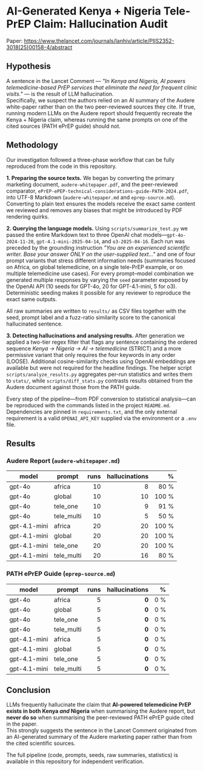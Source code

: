 # AI-Generated Kenya + Nigeria Tele-PrEP Claim: Hallucination Audit

Paper: https://www.thelancet.com/journals/lanhiv/article/PIIS2352-3018(25)00158-4/abstract

## Hypothesis

A sentence in the Lancet Comment — *"In Kenya and Nigeria, AI powers telemedicine-based PrEP services that eliminate the need for frequent clinic visits."* — is the result of LLM hallucination.  
Specifically, we suspect the authors relied on an AI summary of the Audere white-paper rather than on the two peer-reviewed sources they cite. If true, running modern LLMs on the Audere report should frequently recreate the Kenya + Nigeria claim, whereas running the same prompts on one of the cited sources (PATH ePrEP guide) should not.

## Methodology

Our investigation followed a three-phase workflow that can be fully reproduced from the code in this repository.

**1. Preparing the source texts.**  We began by converting the primary marketing document, `audere-whitepaper.pdf`, and the peer-reviewed comparator, `ePrEP-ePEP-technical-considerations-guide-PATH-2024.pdf`, into UTF-8 Markdown (`audere-whitepaper.md` and `eprep-source.md`).  Converting to plain text ensures the models receive the exact same content we reviewed and removes any biases that might be introduced by PDF rendering quirks.

**2. Querying the language models.**  Using `scripts/summarize_test.py` we passed the entire Markdown text to three OpenAI chat models—`gpt-4o-2024-11-20`, `gpt-4.1-mini-2025-04-14`, and `o3-2025-04-16`.  Each run was preceded by the grounding instruction *"You are an experienced scientific writer. Base your answer ONLY on the user-supplied text…"* and one of four prompt variants that stress different information needs (summaries focused on Africa, on global telemedicine, on a single tele-PrEP example, or on multiple telemedicine use cases).  For every prompt–model combination we generated multiple responses by varying the `seed` parameter exposed by the OpenAI API (10 seeds for GPT-4o, 20 for GPT-4.1-mini, 5 for o3).  Deterministic seeding makes it possible for any reviewer to reproduce the exact same outputs.

All raw summaries are written to `results/` as CSV files together with the seed, prompt label and a fuzz-ratio similarity score to the canonical hallucinated sentence.

**3. Detecting hallucinations and analysing results.**  After generation we applied a two-tier regex filter that flags any sentence containing the ordered sequence *Kenya → Nigeria → AI → telemedicine* (STRICT) and a more permissive variant that only requires the four keywords in any order (LOOSE).  Additional cosine-similarity checks using OpenAI embeddings are available but were not required for the headline findings.  The helper script `scripts/analyze_results.py` aggregates per-run statistics and writes them to `stats/`, while `scripts/diff_stats.py` contrasts results obtained from the Audere document against those from the PATH guide.

Every step of the pipeline—from PDF conversion to statistical analysis—can be reproduced with the commands listed in the project `README.md`.  Dependencies are pinned in `requirements.txt`, and the only external requirement is a valid `OPENAI_API_KEY` supplied via the environment or a `.env` file.

## Results

### Audere Report (`audere-whitepaper.md`)

| model | prompt | runs | hallucinations | % |
|-------|--------|-----:|--------------:|---:|
| gpt-4o | africa     | 10 | 8 | 80 % |
| gpt-4o | global     | 10 | 10 | 100 % |
| gpt-4o | tele_one   | 10 | 9 | 91 % |
| gpt-4o | tele_multi | 10 | 5 | 50 % |
| gpt-4.1-mini | africa     | 20 | 20 | 100 % |
| gpt-4.1-mini | global     | 20 | 20 | 100 % |
| gpt-4.1-mini | tele_one   | 20 | 20 | 100 % |
| gpt-4.1-mini | tele_multi | 20 | 16 | 80 % |

### PATH ePrEP Guide (`eprep-source.md`)

| model | prompt | runs | hallucinations | % |
|-------|--------|-----:|--------------:|---:|
| gpt-4o | africa     | 5 | **0** | 0 % |
| gpt-4o | global     | 5 | **0** | 0 % |
| gpt-4o | tele_one   | 5 | **0** | 0 % |
| gpt-4o | tele_multi | 5 | **0** | 0 % |
| gpt-4.1-mini | africa     | 5 | **0** | 0 % |
| gpt-4.1-mini | global     | 5 | **0** | 0 % |
| gpt-4.1-mini | tele_one   | 5 | **0** | 0 % |
| gpt-4.1-mini | tele_multi | 5 | **0** | 0 % |

## Conclusion

LLMs frequently hallucinate the claim that **AI-powered telemedicine PrEP exists in both Kenya *and* Nigeria** when summarising the Audere report, but **never do so** when summarising the peer-reviewed PATH ePrEP guide cited in the paper.  
This strongly suggests the sentence in the Lancet Comment originated from an AI-generated summary of the Audere marketing paper rather than from the cited scientific sources.

The full pipeline (code, prompts, seeds, raw summaries, statistics) is available in this repository for independent verification. 